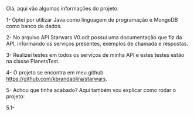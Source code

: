 Olá, aqui vão algumas informações do projeto:

1- Optei por utilizar Java como linguagem de programação e MongoDB como banco de dados.

2- No arquivo API Starwars V0.odt possui uma documentação que fiz da API, informando os serviços presentes, exemplos de chamada e respostas.

3- Realizei testes em todos os serviços de minha API e estes testes estão na classe PlanetsTest.

4- O projeto se encontra em meu github https://github.com/kbrandaolira/starwars.

5- Achou que tinha acabado? Aqui também vou explicar como rodar o projeto:

5.1-
